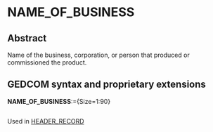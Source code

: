 ﻿<!-- licence GPL V2, cf https://github.com/TitiFix/geneweb -->
# NAME_OF_BUSINESS
## Abstract
Name of the business, corporation, or person that produced or commissioned the product.


## GEDCOM syntax and proprietary extensions

**NAME_OF_BUSINESS**:={Size=1:90}
<pre>
</pre>
Used in <a href=Ged.HEADER_RECORD.md>HEADER_RECORD</a><br />

